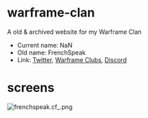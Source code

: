# warframe-clan
A old & archived website for my Warframe Clan

* Current name: NaN
* Old name: FrenchSpeak
* Link: [Twitter](https://twitter.com/1pers_), [Warframe Clubs](https://forums.warframe.com/clubs/3909-frenchspeak/), [Discord](https://twitter.com/1pers_)

# screens
![frenchspeak.cf_.png](https://github.com/NewlyArchived/webframeclan.01/blob/master/usedRM/frenchspeak.cf_.png?raw=true)
